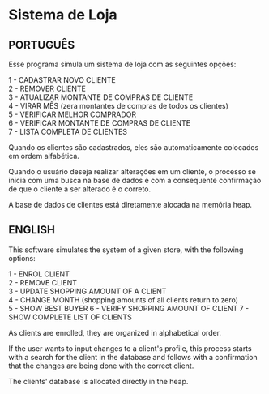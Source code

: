 # Sistema de Loja

## PORTUGUÊS
<p>Esse programa simula um sistema de loja com as seguintes opções:</p>
<p>
 1 - CADASTRAR NOVO CLIENTE<br />
 2 - REMOVER CLIENTE<br />
 3 - ATUALIZAR MONTANTE DE COMPRAS DE CLIENTE <br />
 4 - VIRAR MÊS (zera montantes de compras de todos os clientes) <br />
 5 - VERIFICAR MELHOR COMPRADOR<br />
 6 - VERIFICAR MONTANTE DE COMPRAS DE CLIENTE<br />
 7 - LISTA COMPLETA DE CLIENTES<br />
</p>
 <p>Quando os clientes são cadastrados, eles são automaticamente colocados em ordem alfabética.</p>
 <p>Quando o usuário deseja realizar alterações em um cliente, o processo se inicia com uma busca na base de dados e com a consequente confirmação de que o cliente a ser alterado é o correto.</p> 
 <p>A base de dados de clientes está diretamente alocada na memória heap.</p>

## ENGLISH
<p>This software simulates the system of a given store, with the following options:</p>
<p>
 1 - ENROL CLIENT<br />
 2 - REMOVE CLIENT<br />
 3 - UPDATE SHOPPING AMOUNT OF A CLIENT<br />
 4 - CHANGE MONTH (shopping amounts of all clients return to zero)<br />
 5 - SHOW BEST BUYER
 6 - VERIFY SHOPPING AMOUNT OF CLIENT
 7 - SHOW COMPLETE LIST OF CLIENTS<br />
 </p>
 <p>As clients are enrolled, they are organized in alphabetical order.</p>
 <p>If the user wants to input changes to a client's profile, this process starts with a search for the client in the database and follows with a confirmation that the changes are being done with the correct client.</p>
 <p>The clients' database is allocated directly in the heap.</p>
